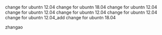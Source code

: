 change for ubuntn 12.04
change for ubuntn 18.04
change for ubuntn 12.04
change for ubuntn 12.04
change for ubuntn 12.04
change for ubuntn 12.04
change for ubuntn 12.04_add
change for ubuntn 18.04

zhangao
